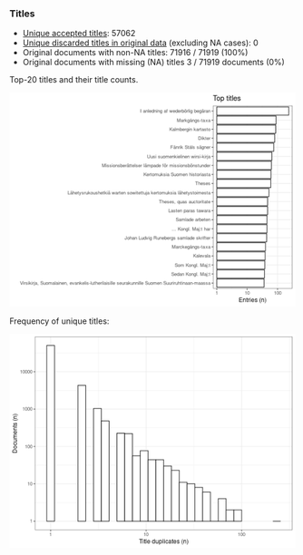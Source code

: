 ### Titles

-   [Unique accepted titles](output.tables/title_accepted.csv): 57062
-   [Unique discarded titles in original
    data](output.tables/title_discarded.csv) (excluding NA cases): 0
-   Original documents with non-NA titles: 71916 / 71919 (100%)
-   Original documents with missing (NA) titles 3 / 71919 documents (0%)

Top-20 titles and their title counts.

![plot of chunk summarytitle](figure/rmd_title_summarytitle-1.png)

Frequency of unique titles:

![plot of chunk uniquetitles](figure/rmd_title_uniquetitles-1.png)
